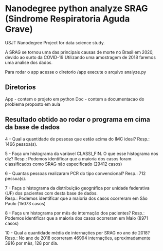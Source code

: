 # Nanodegree python analyze SRAG (Sindrome Respiratoria Aguda Grave)
USJT Nanodegree Project for data science study. 

A SRAG se tornou uma das principais causas de morte no Brasil em 2020, devido ao surto da COVID-19
Utilizando uma amostragem de 2018 faremos uma analise dos dados.

Para rodar o app acesse o diretorio /app execute o arquivo analyze.py

## Diretorios
App - contem o projeto em python
Doc - contem a documentacao do problema proposto em aula

## Resultado obtido ao rodar o programa em cima da base de dados

4 - Qual a quantidade de pessoas que estão acima do IMC ideal? 
        Resp.:  1466 pessoa(s).

5 - Faça um histograma da variável CLASSI_FIN. O que esse histograma nos diz?
        Resp.:  Podemos identificar que a maioria dos casos foram classificados como SRAG não especificado (29412 casos)

6 - Quantas pessoas realizaram PCR do tipo convencional? 
        Resp.:  712 pessoa(s).

7 - Faça o histograma da distribuição geográfica por unidade federativa
(UF) dos pacientes com desta base de dados.      
        Resp.:  Podemos identificar que a maioria dos casos ocorreram em São Paulo (15073 casos)

8 - Faça um histograma por mês de internação dos pacientes? 
        Resp.:  Podemos identificar que a maioria dos casos ocorreram em Maio (8971 casos) 

10 - Qual a quantidade média de internações por SRAG no ano de 2018? 
        Resp.:  No ano de 2018 ocorreram 46994 internações, aproximadamente 3916 por mês, 128 por dia.

